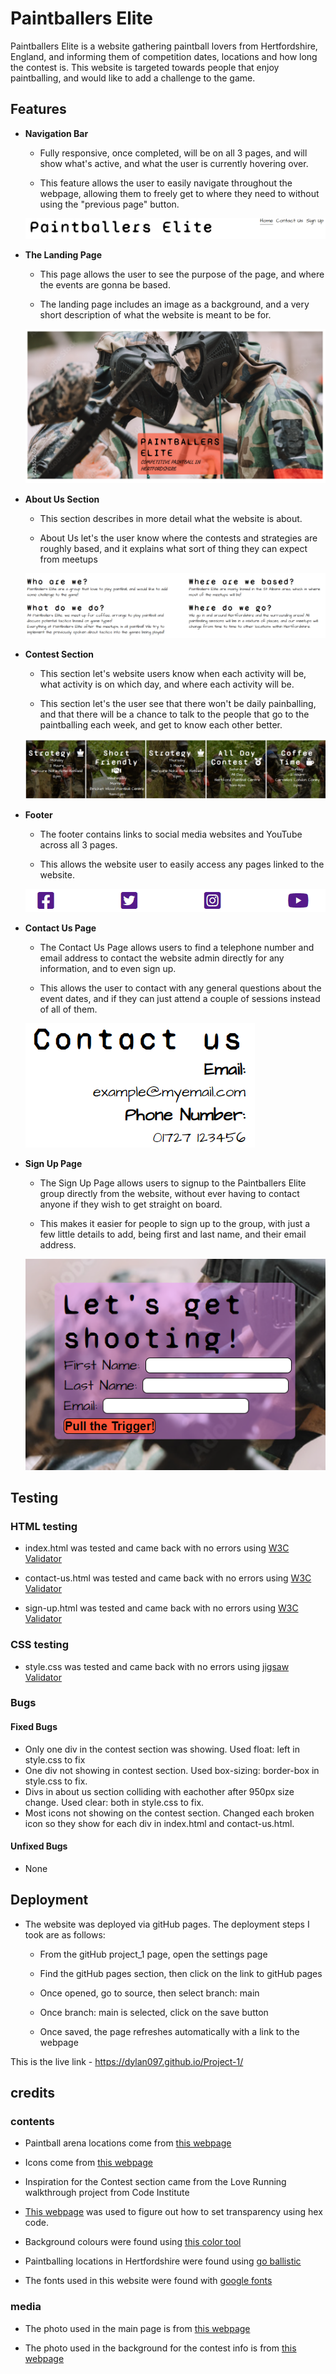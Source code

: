 # Paintballers Elite
Paintballers Elite is a website gathering paintball lovers from Hertfordshire, England, and informing them of competition dates, locations and how long the contest is. This website is targeted towards people that enjoy paintballing, and would like to add a challenge to the game.

## Features

- __Navigation Bar__

    - Fully responsive, once completed, will be on all 3 pages, and will show what's active, and what the user is currently hovering over.

    - This feature allows the user to easily navigate throughout the webpage, allowing them to freely get to where they need to without using the "previous page" button.

    ![Nav Bar](https://github.com/Dylan097/Project-1/blob/main/assets/images/media/nav-bar.png)

- __The Landing Page__

    - This page allows the user to see the purpose of the page, and where the events are gonna be based.

    - The landing page includes an image as a background, and a very short description of what the website is meant to be for.

    ![Landing Page](https://github.com/Dylan097/Project-1/blob/main/assets/images/media/landing-page.png)

- __About Us Section__

    - This section describes in more detail what the website is about.

    - About Us let's the user know where the contests and strategies are roughly based, and it explains what sort of thing they can expect from meetups

    ![About Us](https://github.com/Dylan097/Project-1/blob/main/assets/images/media/about-us.png)

- __Contest Section__

    - This section let's website users know when each activity will be, what activity is on which day, and where each activity will be.

    - This section let's the user see that there won't be daily painballing, and that there will be a chance to talk to the people that go to the paintballing each week, and get to know each other better.

    ![Contest section](https://github.com/Dylan097/Project-1/blob/main/assets/images/media/contest.png)

- __Footer__

    - The footer contains links to social media websites and YouTube across all 3 pages.

    - This allows the website user to easily access any pages linked to the website.

    ![Page Footer](https://github.com/Dylan097/Project-1/blob/main/assets/images/media/footer.png)

- __Contact Us Page__

    - The Contact Us Page allows users to find a telephone number and email address to contact the website admin directly for any information, and to even sign up.

    - This allows the user to contact with any general questions about the event dates, and if they can just attend a couple of sessions instead of all of them.

    ![Contact Us Page](https://github.com/Dylan097/Project-1/blob/main/assets/images/media/contact-us.png)

- __Sign Up Page__

    - The Sign Up Page allows users to signup to the Paintballers Elite group directly from the website, without ever having to contact anyone if they wish to get straight on board.

    - This makes it easier for people to sign up to the group, with just a few little details to add, being first and last name, and their email address.

    ![Sign Up Page](https://github.com/Dylan097/Project-1/blob/main/assets/images/media/sign-up.png)

## Testing

### HTML testing

- index.html was tested and came back with no errors using [W3C Validator](https://validator.w3.org/nu/#textarea)

- contact-us.html was tested and came back with no errors using [W3C Validator](https://validator.w3.org/nu/#textarea)

- sign-up.html was tested and came back with no errors using [W3C Validator](https://validator.w3.org/nu/#textarea)

### CSS testing

- style.css was tested and came back with no errors using [jigsaw Validator](https://jigsaw.w3.org/css-validator/validator)

### Bugs

#### Fixed Bugs

- Only one div in the contest section was showing. Used float: left in style.css to fix
- One div not showing in contest section. Used box-sizing: border-box in style.css to fix.
- Divs in about us section colliding with eachother after 950px size change. Used clear: both in style.css to fix.
- Most icons not showing on the contest section. Changed each broken icon so they show for each div in index.html and contact-us.html.

#### Unfixed Bugs

- None

## Deployment

- The website was deployed via gitHub pages. The deployment steps I took are as follows:

    - From the gitHub project_1 page, open the settings page

    - Find the gitHub pages section, then click on the link to gitHub pages

    - Once opened, go to source, then select branch: main

    - Once branch: main is selected, click on the save button

    - Once saved, the page refreshes automatically with a link to the webpage

This is the live link - https://dylan097.github.io/Project-1/

## credits

### contents

- Paintball arena locations come from [this webpage](https://go-ballistic.co.uk/en/index)

- Icons come from [this webpage](https://fontawesome.com/)

- Inspiration for the Contest section came from the Love Running walkthrough project from Code Institute

- [This webpage](https://www.delftstack.com/howto/html/html-transparent-hex-code/#:~:text=In%20CSS%2C%20select%20the%20div,hexadecimal%20value%2080%20is%20128.) was used to figure out how to set transparency using hex code.

- Background colours were found using [this color tool](https://material.io/resources/color/#!/?view.left=1&view.right=0&primary.color=f1000c&secondary.color=BA68C8)

- Paintballing locations in Hertfordshire were found using [go ballistic](https://go-ballistic.co.uk/en/index)

- The fonts used in this website were found with [google fonts](https://fonts.google.com/)

### media

- The photo used in the main page is from [this webpage](https://as1.ftcdn.net/v2/jpg/02/23/35/22/1000_F_223352240_YxbaMMwLbFTOFTds14Zrz0Aalk0epBBD.jpg)

- The photo used in the background for the contest info is from [this webpage](https://www.oakerwoodleisure.co.uk/app/uploads/2021/07/2-1800x750.jpeg)
